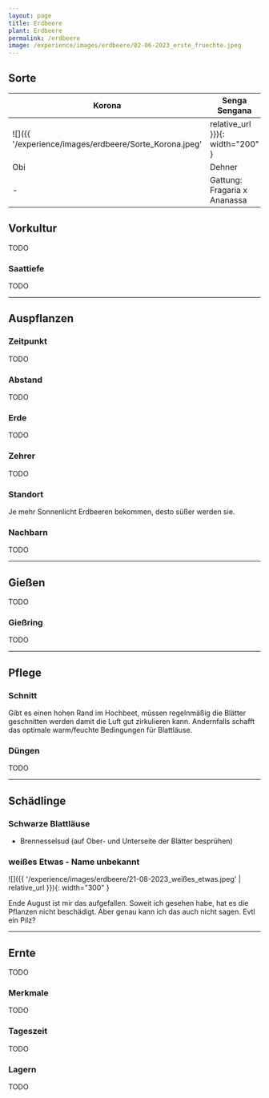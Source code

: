 ```yaml
---
layout: page
title: Erdbeere
plant: Erdbeere
permalink: /erdbeere
image: /experience/images/erdbeere/02-06-2023_erste_fruechte.jpeg
---
```


## __Sorte__

| Korona    | Senga Sengana | Toscana |
| --------  | -----------   | -----   |
| ![]({{ '/experience/images/erdbeere/Sorte_Korona.jpeg' | relative_url }}){: width="200" } | ![]({{ '/experience/images/erdbeere/Sorte_Senga_Sengana.jpeg' | relative_url }}){: width="200" } | ![]({{ '/experience/images/erdbeere/Sorte_Toscana.jpeg' | relative_url }}){: width="200" } |
| Obi | Dehner | Dehner |
| - | Gattung: Fragaria x Ananassa | Gattung: Fragaria x Ananassa |


## __Vorkultur__
TODO

### Saattiefe
TODO
<hr>

## __Auspflanzen__

### Zeitpunkt
TODO

### Abstand
TODO

### Erde
TODO

### Zehrer 
TODO

### Standort
Je mehr Sonnenlicht Erdbeeren bekommen, desto süßer werden sie.

### Nachbarn
TODO


<hr>

## __Gießen__
TODO

### Gießring
TODO
<hr>

## __Pflege__

### Schnitt
Gibt es einen hohen Rand im Hochbeet, müssen regelnmäßig die Blätter geschnitten werden damit die Luft gut zirkulieren kann. Andernfalls schafft das optimale warm/feuchte Bedingungen für Blattläuse.

### Düngen
TODO

<hr>

## __Schädlinge__

### Schwarze Blattläuse
- Brennesselsud (auf Ober- und Unterseite der Blätter besprühen)

### weißes Etwas - Name unbekannt
![]({{ '/experience/images/erdbeere/21-08-2023_weißes_etwas.jpeg' | relative_url }}){: width="300" }

Ende August ist mir das aufgefallen. Soweit ich gesehen habe, hat es die Pflanzen nicht beschädigt. Aber genau kann ich das auch nicht sagen. Evtl ein Pilz?

<hr>

## __Ernte__
TODO

### Merkmale
TODO

### Tageszeit
TODO

### Lagern
TODO
